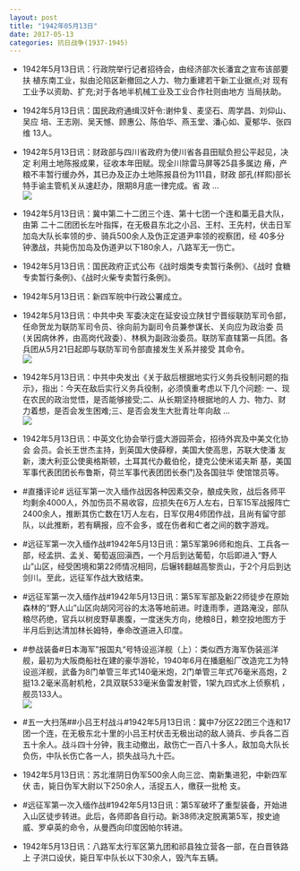 ```yaml
---
layout: post
title: "1942年05月13日"
date: 2017-05-13
categories: 抗日战争(1937-1945)
---
```


<meta name="referrer" content="no-referrer" />

- 1942年5月13日讯：行政院举行记者招待会，由经济部次长潘宜之宣布该部要扶 植东南工业，拟由沦陷区新撤回之人力、物力重建若干新工业据点;对 现有工业予以资助、扩充;对于各地半机械工业及工业合作社则由地方 当局扶助。 

- 1942年5月13日讯：国民政府通缉汉奸令:谢仲复、麦坚石、周学昌、刘仰山、吴应 培、王志刚、吴天憾、顾惠公、陈伯华、燕玉堂、潘心如、夏郁华、张四维 13人。 

- 1942年5月13日讯：财政部与四川省政府为使川省各县田赋负担公平起见，决定 利用土地陈报成果，征收本年田赋。现全川除雷马屏等25县多属边 瘠，产粮不丰暂行缓办外，其已办及正办土地陈报县份为111县，财政 部孔(样熙)部长特手谕主管机关从速赶办，限期8月底一律完成。省 政 ... <br/><img src="https://wx4.sinaimg.cn/large/aca367d8ly1ffjzio5jvcj20c8090q30.jpg" />

- 1942年5月13日讯：冀中第二十二团三个连、第十七团一个连和藁无县大队，由第 二十二团团长左叶指挥，在无极县东北之小吕、王村、王先村，伏击日军 加岛大队长率领的步、骑兵500余人及伪正定道尹率领的视察团，经 40多分钟激战，共毙伤加岛及伪道尹以下180余人，八路军无一伤亡。 

- 1942年5月13日讯：国民政府正式公布《战时烟类专卖暂行条例》、《战时 食糖专卖暂行条例》、《战时火柴专卖暂行条例》。 

- 1942年5月13日讯：新四军皖中行政公署成立。 

- 1942年5月13日讯：中共中央 军委决定在延安设立陕甘宁晋绥联防军司令部，任命贺龙为联防军司令员、徐向前为副司令员兼参谋长、关向应为政治委 员(关因病休养，由高岗代政委）、林枫为副政治委员。联防军直辖第一兵团。各兵团从5月21日起即与联防军司令部直接发生关系并接受 其命令。 <br/><img src="https://wx4.sinaimg.cn/large/aca367d8ly1ffjsljs5yyj20c80903yj.jpg" />

- 1942年5月13日讯：中共中央发出《关于敌后根据地实行义务兵役制问题的指 示》，指出：今天在敌后实行义务兵役制，必须慎重考虑以下几个问题: 一、现在农民的政治觉悟，是否能够接受;二、从长期坚持根据地的人 力、物力、财力着想，是否会发生困难;三、是否会发生大批青壮年向敌  ... <br/><img src="https://wx1.sinaimg.cn/large/aca367d8ly1ffjquz7ui3j20c80bxaa7.jpg" />

- 1942年5月13日讯：中英文化协会举行盛大游园茶会，招待外宾及中美文化协会 会员。会长王世杰主持，到英国大使薛穆，美国大使高思，苏联大使潘 友新，澳大利亚公使奥格斯顿，土耳其代办戴伯伦，捷克公使米诺夫斯 基，美国军事代表团团长布鲁斯，荷兰军事代表团团长泰门及各国驻华 使馆馆员等。 

- #直播评论# 远征军第一次入缅作战因各种因素交杂，酿成失败，战后各师平均剩余4000人，外加伤员不易收容，应损失在6万人左右，日军15军战报阵亡2400余人，推断其伤亡数在1万人左右，日军仅用4师团作战，且尚有留守部队，以此推断，若有瞒报，应不会多，或在伤者和亡者之间的数字游戏。 

- #远征军第一次入缅作战#1942年5月13日讯：第5军第96师和炮兵、工兵各一部，经孟拱、孟关、葡萄返回滇西，一个月后到达葡萄，尔后即进入“野人山”山区，经受困境和第22师情况相同，后辗转翻越高黎贡山，于2个月后到达剑川。至此，远征军作战大致结束。 

- #远征军第一次入缅作战#1942年5月13日讯：第5军军部及新22师徒步在原始森林的“野人山”山区向胡冈河谷的太洛等地前进。时逢雨季，道路淹没，部队粮尽药绝，官兵以树皮野草裹腹，一度迷失方向，绝粮8日，赖空投地图方于半月后到达清加林长姆特，奉命改道进入印度。 

- #参战装备#日本海军”报国丸“号特设巡洋舰（上）：类似西方海军伪装巡洋舰，最初为大阪商船社在建的豪华游轮，1940年6月在播磨船厂改造完工为特设巡洋舰，武备为8门单管三年式140毫米炮，2门单管三年式76毫米高炮，2挺13.2毫米高射机枪，2具双联533毫米鱼雷发射管，1架九四式水上侦察机 ，舰员133人。 <br/><img src="https://wx2.sinaimg.cn/large/aca367d8ly1ffji70oztaj20dc0k3wh4.jpg" />

- #五一大扫荡##小吕王村战斗#1942年5月13日讯：冀中7分区22团三个连和17团一个连，在无极东北十里的小吕王村伏击无极出动的敌人骑兵、步兵各二百五十余人。战斗四十分钟，我主动撤出，敌伤亡一百八十多人，敌加岛大队长负伤，中队长伤亡各一人，损失战马九十匹。 

- 1942年5月13日讯：苏北淮阴日伪军500余人向三岔、南新集进犯，中新四军伏 击，毙日伪军大尉以下250余人，活捉五人，缴获一批枪 支。 

- #远征军第一次入缅作战#1942年5月13日讯：第5军破坏了重型装备，开始进入山区徒步转进。此后，各师即各自行动。新38师决定脱离第5军，按史迪威、罗卓英的命令，从曼西向印度因帕尔转进。 

- 1942年5月13日讯：八路军太行军区第九团和祁县独立营各一部，在白晋铁路上 子洪口设伏，毙日军中队长以下30余人，毁汽车五辆。 

